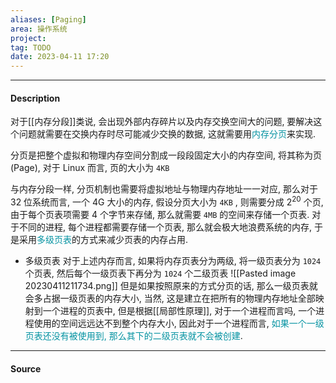```yaml
---
aliases: [Paging]
area: 操作系统
project: 
tag: TODO
date: 2023-04-11 17:20
---
```

---
#### Description
对于[[内存分段]]类说, 会出现外部内存碎片以及内存交换空间大的问题, 要解决这个问题就需要在交换内存时尽可能减少交换的数据, 这就需要用<font color="#0593A2">内存分页</font>来实现.

分页是把整个虚拟和物理内存空间分割成一段段固定大小的内存空间, 将其称为页 (Page), 对于 Linux 而言, 页的大小为 `4KB`

与内存分段一样, 分页机制也需要将虚拟地址与物理内存地址一一对应, 那么对于 32 位系统而言, 一个 4G 大小的内存, 假设分页大小为 `4KB` , 则需要分成 $2^{20}$ 个页, 由于每个页表项需要 4 个字节来存储, 那么就需要 `4MB` 的空间来存储一个页表. 对于不同的进程, 每个进程都需要存储一个页表, 那么就会极大地浪费系统的内存, 于是采用<font color="#0593A2">多级页表</font>的方式来减少页表的内存占用.

- 多级页表
对于上述内存而言, 如果将内存页表分为两级, 将一级页表分为 `1024` 个页表, 然后每个一级页表下再分为 `1024` 个二级页表
![[Pasted image 20230411211734.png]]
但是如果按照原来的方式分页的话, 那么一级页表就会多占据一级页表的内存大小, 当然, 这是建立在把所有的物理内存地址全部映射到一个进程的页表中, 但是根据[[局部性原理]], 对于一个进程而言吗, 一个进程使用的空间远远达不到整个内存大小, 因此对于一个进程而言, <font color="#0593A2">如果一个一级页表还没有被使用到, 那么其下的二级页表就不会被创建</font>. 



---
#### Source
